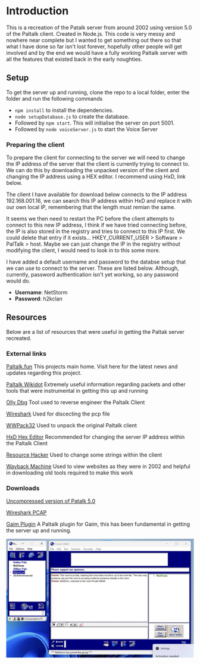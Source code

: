 # Introduction
This is a recreation of the Patalk server from around 2002 using version 5.0 of the Paltalk client. Created in Node.js. This code is very messy and nowhere near complete but I wanted to get something out there so that what I have done so far isn't lost forever, hopefully other people will get involved and by the end we would have a fully working Paltalk server with all the features that existed back in the early noughties.

## Setup
To get the server up and running, clone the repo to a local folder, enter the folder and run the following commands

 - `npm install` to install the dependencies.
 - `node setupDatabase.js` to create the database.
 - Followed by `npm start`. This will initialise the server on port 5001.
 - Followed by `node voiceServer.js` to start the Voice Server

### Preparing the client

To prepare the client for connecting to the server we will need to change the IP address of the server that the client is currently trying to connect to. We can do this by downloading the unpacked version of the client and changing the IP address using a HEX editor. I recommend using HxD, link below. 

The client I have available for download below connects to the IP address 192.168.001.16, we can search this IP address within HxD and replace it with our own local IP, remembering that the length must remian the same.

It seems we then need to restart the PC before the client attempts to connect to this new IP address, I think if we have tried connecting before, the IP is also stored in the registry and tries to connect to this IP first. We could delete that entry if it exists... HKEY_CURRENT_USER > Software > PalTalk > host. Maybe we can just change the IP in the registry without modifying the client, I would need to look in to this some more.

I have added a default username and password to the databse setup that we can use to connect to the server. These are listed below. Although, currently, password authentication isn't yet working, so any password would do.

- **Username**: NetStorm
- **Password**: h2kclan

## Resources
Below are a list of resources that were useful in getting the Paltak server recreated.

### External links

[Paltalk.fun](https://paltalk.fun/) This projects main home. Visit here for the latest news and updates regarding this project.

[Paltalk Wikidot](http://paltalk.wikidot.com/introduction) Extremely useful information regarding packets and other tools that were instrumental in getting this up and running

[Olly Dbg](http://www.ollydbg.de/) Tool used to reverse engineer the Paltalk Client

[Wireshark](http://www.wireshark.org/) Used for discecting the pcp file

[WWPack32](https://www.wwpack32.venti.pl/wwpack32_download.html) Used to unpack the original 
Paltalk client

[HxD Hex Editor](https://mh-nexus.de/en/hxd/) Recommended for changing the server IP address within the Paltalk Client

[Resource Hacker](https://www.angusj.com/resourcehacker/) Used to change some strings within the client

[Wayback Machine](https://web.archive.org/) Used to view websites as they were in 2002 and helpful in downloading old tools required to make this work

### Downloads
[Uncompressed version of Patalk 5.0](./resources/Paltalk.zip)

[Wireshark PCAP](./resources/paltalk-secured.pcap.pcapng)

[Gaim Plugin](./resources/gaim-pt.tar.gz) A Paltalk plugin for Gaim, this has been fundamental in getting the server up and running.


![Paltalk client connected to our server recreation](./resources/image.png)
